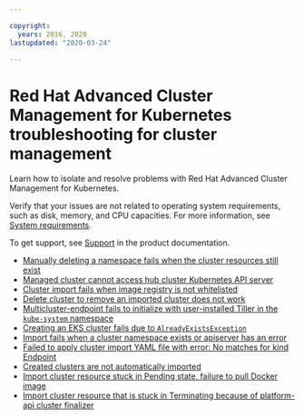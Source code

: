 ```yaml
---

copyright:
  years: 2016, 2020 
lastupdated: "2020-03-24"

---
```


# Red Hat Advanced Cluster Management for Kubernetes troubleshooting for cluster management

Learn how to isolate and resolve problems with Red Hat Advanced Cluster Management for Kubernetes.

Verify that your issues are not related to operating system requirements, such as disk, memory, and CPU capacities. For more information, see [System requirements](../install/requirements.md).

To get support, see [Support](support.md) in the product documentation.

- [Manually deleting a namespace fails when the cluster resources still exist](delete_provider.md)
- [Managed cluster cannot access hub cluster Kubernetes API server](mcm_kube_api.md)
- [Cluster import fails when image registry is not whitelisted](image_policy_import.md)
- [Delete cluster to remove an imported cluster does not work](delete_import.md)
- [Multicluster-endpoint fails to initialize with user-installed Tiller in the `kube-system` namespace](endpnt_tiller.md)
- [Creating an EKS cluster fails due to `AlreadyExistsException`](eks_exception_fail.md)
- [Import fails when a cluster namespace exists or apiserver has an error](import_fails_namespace.md)
- [Failed to apply cluster import YAML file with error: No matches for kind Endpoint](failed_import_yaml.md)
- [Created clusters are not automatically imported](failed_auto_import.md)
- [Import cluster resource stuck in Pending state, failure to pull Docker image](import_docker_fail.md)
- [Import cluster resource that is stuck in Terminating because of platform-api cluster finalizer](cluster_finalizer.md)
